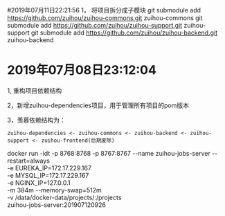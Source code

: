 #2019年07月11日22:21:56
1， 将项目拆分成子模块
git submodule add https://github.com/zuihou/zuihou-commons.git  zuihou-commons
git submodule add https://github.com/zuihou/zuihou-support.git  zuihou-support
git submodule add https://github.com/zuihou/zuihou-backend.git  zuihou-backend



# 2019年07月08日23:12:04
1, 重构项目依赖结构

2，新增zuihou-dependencies项目，用于管理所有项目的pom版本

3，羡慕依赖结构为：
    
    zuihou-dependencies <- zuihou-commons <- zuihou-backend <- zuihou-support <- zuihou-frontend(后期废除)
    
    
docker run -idt -p  8768:8768 -p 8767:8767 --name zuihou-jobs-server --restart=always \
    -e EUREKA_IP=172.17.229.167 \
        -e MYSQL_IP=172.17.229.167 \
        -e NGINX_IP=127.0.0.1 \
	-m 384m --memory-swap=512m \
    -v /data/docker-data/projects/:/projects \
    zuihou-jobs-server:201907120926   
